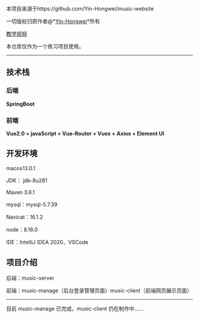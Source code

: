 本项目来源于https://github.com/Yin-Hongwei/music-website

一切版权归原作者@*[Yin-Hongwei](https://github.com/Yin-Hongwei)*所有

[教学视频](https://www.bilibili.com/video/BV1Ck4y127cg?p=1&vd_source=7bbb95f0a4a6f4f051cb193b8898b1a4)

本仓库仅作为一个练习项目使用。

------

## 技术栈

### 后端

**SpringBoot**

### 前端

**Vue2.0 + javaScript + Vue-Router + Vuex + Axios + Element UI**



## 开发环境

macos13.0.1 

JDK： jdk-8u281

Maven 3.6.1

mysql：mysql-5.7.39

Navicat：16.1.2

node：8.16.0

IDE：IntelliJ IDEA 2020、VSCode

## 项目介绍

后端：music-server 

前端：music-manage（后台登录管理页面）music-client（前端网页展示页面）

------

目前 music-manage 已完成，music-client 仍在制作中……